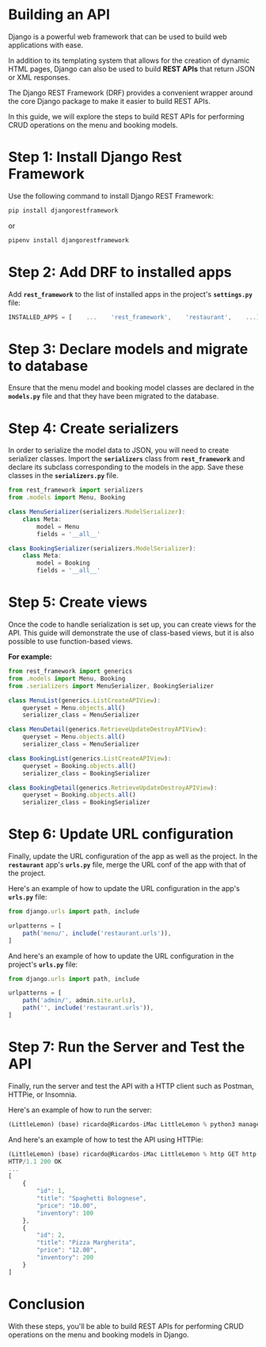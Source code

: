 # Building an API

Django is a powerful web framework that can be used to build web applications with ease. 

In addition to its templating system that allows for the creation of dynamic HTML pages, Django can also be used to build **REST APIs** that return JSON or XML responses. 

The Django REST Framework (DRF) provides a convenient wrapper around the core Django package to make it easier to build REST APIs.

In this guide, we will explore the steps to build REST APIs for performing CRUD operations on the menu and booking models.

# Step 1: Install Django Rest Framework

Use the following command to install Django REST Framework:

```jsx
pip install djangorestframework
```

or

```jsx
pipenv install djangorestframework
```

# Step 2: Add DRF to installed apps

Add **`rest_framework`** to the list of installed apps in the project's **`settings.py`** file:

```jsx
INSTALLED_APPS = [    ...    'rest_framework',    'restaurant',    ...]
```

# Step 3: Declare models and migrate to database

Ensure that the menu model and booking model classes are declared in the **`models.py`** file and that they have been migrated to the database.

# Step 4: Create serializers

In order to serialize the model data to JSON, you will need to create serializer classes. Import the **`serializers`** class from **`rest_framework`** and declare its subclass corresponding to the models in the app. Save these classes in the **`serializers.py`** file.

```jsx
from rest_framework import serializers
from .models import Menu, Booking

class MenuSerializer(serializers.ModelSerializer):
    class Meta:
        model = Menu
        fields = '__all__'

class BookingSerializer(serializers.ModelSerializer):
    class Meta:
        model = Booking
        fields = '__all__'
```

# Step 5: Create views

Once the code to handle serialization is set up, you can create views for the API. This guide will demonstrate the use of class-based views, but it is also possible to use function-based views.

**For example:**

```jsx
from rest_framework import generics
from .models import Menu, Booking
from .serializers import MenuSerializer, BookingSerializer

class MenuList(generics.ListCreateAPIView):
    queryset = Menu.objects.all()
    serializer_class = MenuSerializer

class MenuDetail(generics.RetrieveUpdateDestroyAPIView):
    queryset = Menu.objects.all()
    serializer_class = MenuSerializer

class BookingList(generics.ListCreateAPIView):
    queryset = Booking.objects.all()
    serializer_class = BookingSerializer

class BookingDetail(generics.RetrieveUpdateDestroyAPIView):
    queryset = Booking.objects.all()
    serializer_class = BookingSerializer
```

# Step 6: Update URL configuration

Finally, update the URL configuration of the app as well as the project. In the **`restaurant`** app's **`urls.py`** file, merge the URL conf of the app with that of the project.

Here's an example of how to update the URL configuration in the app's **`urls.py`** file:

```jsx
from django.urls import path, include

urlpatterns = [
    path('menu/', include('restaurant.urls')),
]
```

And here's an example of how to update the URL configuration in the project's **`urls.py`** file:

```jsx
from django.urls import path, include

urlpatterns = [
    path('admin/', admin.site.urls),
    path('', include('restaurant.urls')),
]
```

# Step 7: ****Run the Server and Test the API****

Finally, run the server and test the API with a HTTP client such as Postman, HTTPie, or Insomnia.

Here's an example of how to run the server:

```jsx
(LittleLemon) (base) ricardo@Ricardos-iMac LittleLemon % python3 manage.py runserver
```

And here's an example of how to test the API using HTTPie:

```jsx
(LittleLemon) (base) ricardo@Ricardos-iMac LittleLemon % http GET http://localhost:8000/menu/
HTTP/1.1 200 OK
...
[
    {
        "id": 1,
        "title": "Spaghetti Bolognese",
        "price": "10.00",
        "inventory": 100
    },
    {
        "id": 2,
        "title": "Pizza Margherita",
        "price": "12.00",
        "inventory": 200
    }
]
```

# Conclusion

With these steps, you'll be able to build REST APIs for performing CRUD operations on the menu and booking models in Django.